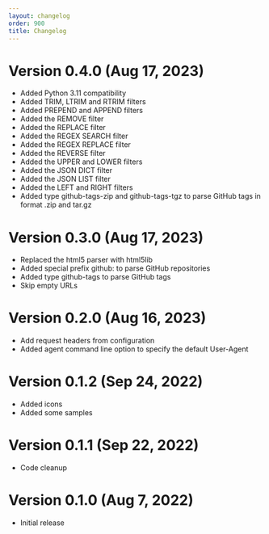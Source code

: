 ```yaml
---
layout: changelog
order: 900
title: Changelog
---
```

# Version 0.4.0 (Aug 17, 2023)

* Added Python 3.11 compatibility
* Added TRIM, LTRIM and RTRIM filters
* Added PREPEND and APPEND filters
* Added the REMOVE filter
* Added the REPLACE filter
* Added the REGEX SEARCH filter
* Added the REGEX REPLACE filter
* Added the REVERSE filter
* Added the UPPER and LOWER filters
* Added the JSON DICT filter
* Added the JSON LIST filter
* Added the LEFT and RIGHT filters
* Added type github-tags-zip and github-tags-tgz to parse GitHub tags in format .zip and tar.gz

# Version 0.3.0 (Aug 17, 2023)

* Replaced the html5 parser with html5lib
* Added special prefix github: to parse GitHub repositories
* Added type github-tags to parse GitHub tags
* Skip empty URLs

# Version 0.2.0 (Aug 16, 2023)

* Add request headers from configuration
* Added agent command line option to specify the default User-Agent

# Version 0.1.2 (Sep 24, 2022)

* Added icons
* Added some samples

# Version 0.1.1 (Sep 22, 2022)

* Code cleanup

# Version 0.1.0 (Aug 7, 2022)

* Initial release
